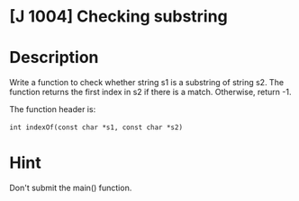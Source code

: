 # [J 1004] Checking substring

# Description
Write a function to check whether string s1 is a substring of string s2. The function returns the first index in s2 if there is a match. Otherwise, return -1.  

The function header is:

``int indexOf(const char *s1, const char *s2)``
 
# Hint
Don't submit the main() function.